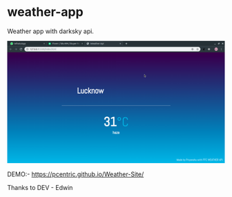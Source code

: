 # weather-app
Weather app with darksky api.

![alt text](https://github.com/pcentric/Weather-Site/blob/master/assets/js/Screenshot%20from%202019-08-18%2020-51-42.png)


DEMO:- https://pcentric.github.io/Weather-Site/


Thanks to DEV - Edwin
